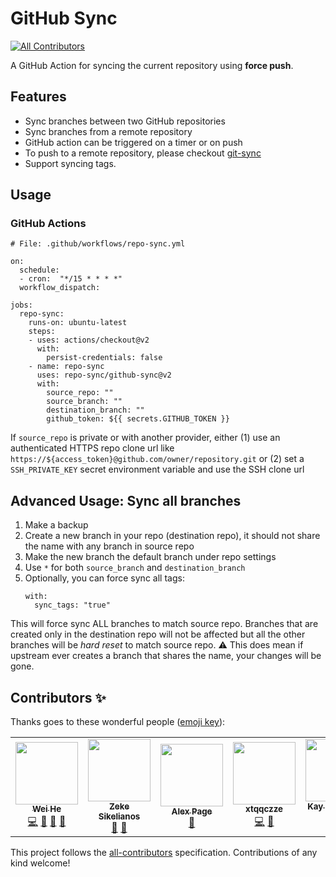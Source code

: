 # GitHub Sync
<!-- ALL-CONTRIBUTORS-BADGE:START - Do not remove or modify this section -->
[![All Contributors](https://img.shields.io/badge/all_contributors-6-orange.svg?style=flat-square)](#contributors-)
<!-- ALL-CONTRIBUTORS-BADGE:END --> 

A GitHub Action for syncing the current repository using **force push**.


## Features
 * Sync branches between two GitHub repositories
 * Sync branches from a remote repository
 * GitHub action can be triggered on a timer or on push
 * To push to a remote repository, please checkout [git-sync](https://github.com/marketplace/actions/git-sync-action)
 * Support syncing tags.


## Usage

### GitHub Actions
```
# File: .github/workflows/repo-sync.yml

on:
  schedule:
  - cron:  "*/15 * * * *"
  workflow_dispatch:

jobs:
  repo-sync:
    runs-on: ubuntu-latest
    steps:
    - uses: actions/checkout@v2
      with:
        persist-credentials: false
    - name: repo-sync
      uses: repo-sync/github-sync@v2
      with:
        source_repo: ""
        source_branch: ""
        destination_branch: ""
        github_token: ${{ secrets.GITHUB_TOKEN }}
```
If `source_repo` is private or with another provider, either (1) use an authenticated HTTPS repo clone url like `https://${access_token}@github.com/owner/repository.git` or (2) set a `SSH_PRIVATE_KEY` secret environment variable and use the SSH clone url


## Advanced Usage: Sync all branches
1. Make a backup
2. Create a new branch in your repo (destination repo), it should not share the name with any branch in source repo
3. Make the new branch the default branch under repo settings
4. Use `*` for both `source_branch` and `destination_branch`
5. Optionally, you can force sync all tags:
   ```
   with:
     sync_tags: "true"
   ```
This will force sync ALL branches to match source repo. Branches that are created only in the destination repo will not be affected but all the other branches will be *hard reset* to match source repo. ⚠️ This does mean if upstream ever creates a branch that shares the name, your changes will be gone.

## Contributors ✨

Thanks goes to these wonderful people ([emoji key](https://allcontributors.org/docs/en/emoji-key)):

<!-- ALL-CONTRIBUTORS-LIST:START - Do not remove or modify this section -->
<!-- prettier-ignore-start -->
<!-- markdownlint-disable -->
<table>
  <tr>
    <td align="center"><a href="https://whe.me"><img src="https://avatars3.githubusercontent.com/u/5880908?v=4" width="100px;" alt=""/><br /><sub><b>Wei He</b></sub></a><br /><a href="https://github.com/repo-sync/github-sync/commits?author=wei" title="Code">💻</a> <a href="https://github.com/repo-sync/github-sync/commits?author=wei" title="Documentation">📖</a> <a href="#design-wei" title="Design">🎨</a> <a href="#ideas-wei" title="Ideas, Planning, & Feedback">🤔</a></td>
    <td align="center"><a href="http://zeke.sikelianos.com"><img src="https://avatars1.githubusercontent.com/u/2289?v=4" width="100px;" alt=""/><br /><sub><b>Zeke Sikelianos</b></sub></a><br /><a href="https://github.com/repo-sync/github-sync/commits?author=zeke" title="Documentation">📖</a> <a href="#ideas-zeke" title="Ideas, Planning, & Feedback">🤔</a></td>
    <td align="center"><a href="https://alexpage.com.au"><img src="https://avatars1.githubusercontent.com/u/19199063?v=4" width="100px;" alt=""/><br /><sub><b>Alex Page</b></sub></a><br /><a href="https://github.com/repo-sync/github-sync/issues?q=author%3Aalex-page" title="Bug reports">🐛</a></td>
    <td align="center"><a href="https://github.com/xtqqczze"><img src="https://avatars1.githubusercontent.com/u/45661989?v=4" width="100px;" alt=""/><br /><sub><b>xtqqczze</b></sub></a><br /><a href="https://github.com/repo-sync/github-sync/commits?author=xtqqczze" title="Code">💻</a> <a href="https://github.com/repo-sync/github-sync/commits?author=xtqqczze" title="Documentation">📖</a></td>
    <td align="center"><a href="https://unstoppable.software"><img src="https://avatars1.githubusercontent.com/u/70325615?v=4" width="100px;" alt=""/><br /><sub><b>Kay Harrison-Sims</b></sub></a><br /><a href="https://github.com/repo-sync/github-sync/issues?q=author%3AGlitchShtick" title="Bug reports">🐛</a></td>
    <td align="center"><a href="https://github.com/Gibby"><img src="https://avatars3.githubusercontent.com/u/503761?v=4" width="100px;" alt=""/><br /><sub><b>Gibby</b></sub></a><br /><a href="https://github.com/repo-sync/github-sync/commits?author=Gibby" title="Code">💻</a></td>
  </tr>
</table>

<!-- markdownlint-enable -->
<!-- prettier-ignore-end -->
<!-- ALL-CONTRIBUTORS-LIST:END -->

This project follows the [all-contributors](https://github.com/all-contributors/all-contributors) specification. Contributions of any kind welcome!
